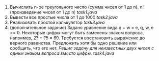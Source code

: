 1) Вычислить n-ое треугольного число (сумма чисел от 1 до n), n! (произведение чисел от 1 до n) *task1.java*
2) Вывести все простые числа от 1 до 1000 *task2.java*
3) Реализовать простой калькулятор *task3.java*
4) (дополнительное задание) Задано уравнение вида q + w = e, q, w, e >= 0. Некоторые цифры могут быть заменены знаком вопроса, например, 2? + ?5 = 69. Требуется восстановить выражение до верного равенства. Предложить хотя бы одно решение или сообщить, что его нет. 
*Решил задачу для неизвестных двух чисел с одним знаком вопроса вместо цифры. task4.java*
